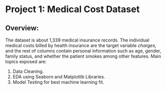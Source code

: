 # Project 1: Medical Cost Dataset 
## Overview:
The dataset is about 1,339 medical insurance records. The individual medical costs billed by health insurance are the target variable *charges*, and the rest of columns contain personal information such as age, gender, family status, and whether the patient smokes among other features.
Main topics exposed are: 
1) Data Cleaning. 
2) EDA using Seaborn and Matplotlib Libraries. 
3) Model Testing for best machine learning fit.
